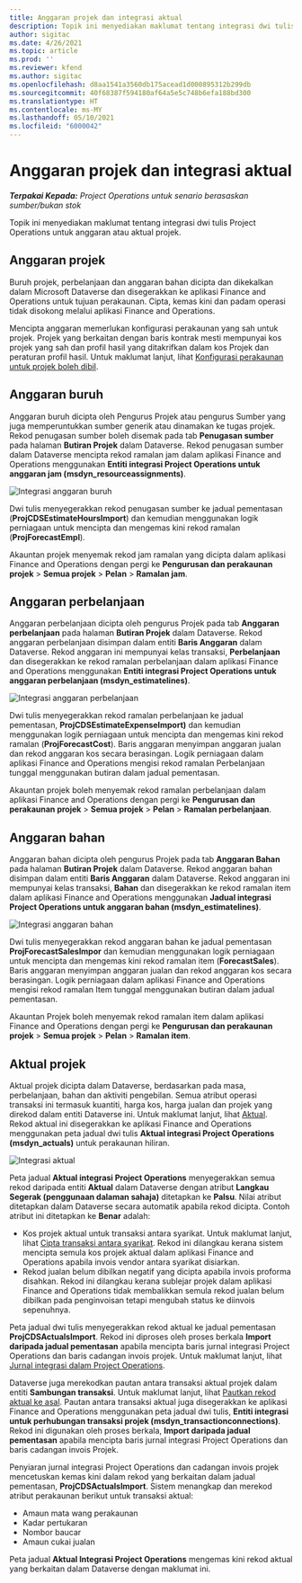 ```yaml
---
title: Anggaran projek dan integrasi aktual
description: Topik ini menyediakan maklumat tentang integrasi dwi tulis Project Operations untuk anggaran atau aktual projek.
author: sigitac
ms.date: 4/26/2021
ms.topic: article
ms.prod: ''
ms.reviewer: kfend
ms.author: sigitac
ms.openlocfilehash: d8aa1541a3560db175acead1d000895312b299db
ms.sourcegitcommit: 40f68387f594180af64a5e5c748b6efa188bd300
ms.translationtype: HT
ms.contentlocale: ms-MY
ms.lasthandoff: 05/10/2021
ms.locfileid: "6000042"
---
```

# <a name="project-estimates-and-actuals-integration"></a>Anggaran projek dan integrasi aktual

_**Terpakai Kepada:** Project Operations untuk senario berasaskan sumber/bukan stok_

Topik ini menyediakan maklumat tentang integrasi dwi tulis Project Operations untuk anggaran atau aktual projek.

## <a name="project-estimates"></a>Anggaran projek

Buruh projek, perbelanjaan dan anggaran bahan dicipta dan dikekalkan dalam Microsoft Dataverse dan disegerakkan ke aplikasi Finance and Operations untuk tujuan perakaunan. Cipta, kemas kini dan padam operasi tidak disokong melalui aplikasi Finance and Operations.

Mencipta anggaran memerlukan konfigurasi perakaunan yang sah untuk projek. Projek yang berkaitan dengan baris kontrak mesti mempunyai kos projek yang sah dan profil hasil yang ditakrifkan dalam kos Projek dan peraturan profil hasil. Untuk maklumat lanjut, lihat [Konfigurasi perakaunan untuk projek boleh dibil](../project-accounting/configure-accounting-billable-projects.md#configure-project-cost-and-revenue-profile-rules).

## <a name="labor-estimates"></a>Anggaran buruh

Anggaran buruh dicipta oleh Pengurus Projek atau pengurus Sumber yang juga memperuntukkan sumber generik atau dinamakan ke tugas projek. Rekod penugasan sumber boleh disemak pada tab **Penugasan sumber** pada halaman **Butiran Projek** dalam Dataverse. Rekod penugasan sumber dalam Dataverse mencipta rekod ramalan jam dalam aplikasi Finance and Operations menggunakan **Entiti integrasi Project Operations untuk anggaran jam (msdyn\_resourceassignments)**.

   ![Integrasi anggaran buruh](./Media/DW4LaborEstimates.png)

Dwi tulis menyegerakkan rekod penugasan sumber ke jadual pementasan (**ProjCDSEstimateHoursImport**) dan kemudian menggunakan logik perniagaan untuk mencipta dan mengemas kini rekod ramalan (**ProjForecastEmpl**).

Akauntan projek menyemak rekod jam ramalan yang dicipta dalam aplikasi Finance and Operations dengan pergi ke **Pengurusan dan perakaunan projek** > **Semua projek** > **Pelan** > **Ramalan jam**.

## <a name="expense-estimates"></a>Anggaran perbelanjaan

Anggaran perbelanjaan dicipta oleh pengurus Projek pada tab **Anggaran perbelanjaan** pada halaman **Butiran Projek** dalam Dataverse. Rekod anggaran perbelanjaan disimpan dalam entiti **Baris Anggaran** dalam Dataverse. Rekod anggaran ini mempunyai kelas transaksi, **Perbelanjaan** dan disegerakkan ke rekod ramalan perbelanjaan dalam aplikasi Finance and Operations menggunakan **Entiti integrasi Project Operations untuk anggaran perbelanjaan (msdyn\_estimatelines)**.

   ![Integrasi anggaran perbelanjaan](./Media/DW4ExpenseEstimates.png)

Dwi tulis menyegerakkan rekod ramalan perbelanjaan ke jadual pementasan, **ProjCDSEstimateExpenseImport)** dan kemudian menggunakan logik perniagaan untuk mencipta dan mengemas kini rekod ramalan (**ProjForecastCost**). Baris anggaran menyimpan anggaran jualan dan rekod anggaran kos secara berasingan. Logik perniagaan dalam aplikasi Finance and Operations mengisi rekod ramalan Perbelanjaan tunggal menggunakan butiran dalam jadual pementasan.

Akauntan projek boleh menyemak rekod ramalan perbelanjaan dalam aplikasi Finance and Operations dengan pergi ke **Pengurusan dan perakaunan projek** > **Semua projek** > **Pelan** > **Ramalan perbelanjaan**.

## <a name="material-estimates"></a>Anggaran bahan

Anggaran bahan dicipta oleh pengurus Projek pada tab **Anggaran Bahan** pada halaman **Butiran Projek** dalam Dataverse. Rekod anggaran bahan disimpan dalam entiti **Baris Anggaran** dalam Dataverse. Rekod anggaran ini mempunyai kelas transaksi, **Bahan** dan disegerakkan ke rekod ramalan item dalam aplikasi Finance and Operations menggunakan **Jadual integrasi Project Operations untuk anggaran bahan (msdyn\_estimatelines)**.

   ![Integrasi anggaran bahan](./Media/DW4MaterialEstimates.png)

Dwi tulis menyegerakkan rekod anggaran bahan ke jadual pementasan **ProjForecastSalesImpor** dan kemudian menggunakan logik perniagaan untuk mencipta dan mengemas kini rekod ramalan item (**ForecastSales**). Baris anggaran menyimpan anggaran jualan dan rekod anggaran kos secara berasingan. Logik perniagaan dalam aplikasi Finance and Operations mengisi rekod ramalan Item tunggal menggunakan butiran dalam jadual pementasan.

Akauntan Projek boleh menyemak rekod ramalan item dalam aplikasi Finance and Operations dengan pergi ke **Pengurusan dan perakaunan projek** > **Semua projek** > **Pelan** > **Ramalan item**.

## <a name="project-actuals"></a>Aktual projek

Aktual projek dicipta dalam Dataverse, berdasarkan pada masa, perbelanjaan, bahan dan aktiviti pengebilan. Semua atribut operasi transaksi ini termasuk kuantiti, harga kos, harga jualan dan projek yang direkod dalam entiti Dataverse ini. Untuk maklumat lanjut, lihat [Aktual](../actuals/actuals-overview.md). Rekod aktual ini disegerakkan ke aplikasi Finance and Operations menggunakan peta jadual dwi tulis **Aktual integrasi Project Operations (msdyn\_actuals)** untuk perakaunan hiliran.

   ![Integrasi aktual](./Media/DW4Actuals.png)

Peta jadual **Aktual integrasi Project Operations** menyegerakkan semua rekod daripada entiti **Aktual** dalam Dataverse dengan atribut **Langkau Segerak (penggunaan dalaman sahaja)** ditetapkan ke **Palsu**. Nilai atribut ditetapkan dalam Dataverse secara automatik apabila rekod dicipta. Contoh atribut ini ditetapkan ke **Benar** adalah:

  - Kos projek aktual untuk transaksi antara syarikat. Untuk maklumat lanjut, lihat [Cipta transaksi antara syarikat](../project-accounting/create-intercompany-transactions.md). Rekod ini dilangkau kerana sistem mencipta semula kos projek aktual dalam aplikasi Finance and Operations apabila invois vendor antara syarikat disiarkan.
  - Rekod jualan belum dibilkan negatif yang dicipta apabila invois proforma disahkan. Rekod ini dilangkau kerana sublejar projek dalam aplikasi Finance and Operations tidak membalikkan semula rekod jualan belum dibilkan pada penginvoisan tetapi mengubah status ke diinvois sepenuhnya.

Peta jadual dwi tulis menyegerakkan rekod aktual ke jadual pementasan **ProjCDSActualsImport**. Rekod ini diproses oleh proses berkala **Import daripada jadual pementasan** apabila mencipta baris jurnal integrasi Project Operations dan baris cadangan invois projek. Untuk maklumat lanjut, lihat [Jurnal integrasi dalam Project Operations](../project-accounting/project-operations-integration-journal.md).

Dataverse juga merekodkan pautan antara transaksi aktual projek dalam entiti **Sambungan transaksi**. Untuk maklumat lanjut, lihat [Pautkan rekod aktual ke asal](../actuals/linkingactuals.md). Pautan antara transaksi aktual juga disegerakkan ke aplikasi Finance and Operations menggunakan peta jadual dwi tulis, **Entiti integrasi untuk perhubungan transaksi projek (msdyn\_transactionconnections)**. Rekod ini digunakan oleh proses berkala, **Import daripada jadual pementasan** apabila mencipta baris jurnal integrasi Project Operations dan baris cadangan invois Projek.

Penyiaran jurnal integrasi Project Operations dan cadangan invois projek mencetuskan kemas kini dalam rekod yang berkaitan dalam jadual pementasan, **ProjCDSActualsImport**. Sistem menangkap dan merekod atribut perakaunan berikut untuk transaksi aktual:

- Amaun mata wang perakaunan
- Kadar pertukaran
- Nombor baucar
- Amaun cukai jualan

Peta jadual **Aktual Integrasi Project Operations** mengemas kini rekod aktual yang berkaitan dalam Dataverse dengan maklumat ini.

